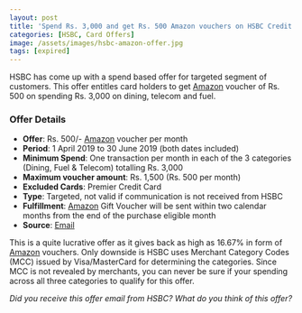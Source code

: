 ```yaml
---
layout: post
title: 'Spend Rs. 3,000 and get Rs. 500 Amazon vouchers on HSBC Credit Cards'
categories: [HSBC, Card Offers]
image: /assets/images/hsbc-amazon-offer.jpg
tags: [expired]
---
```


HSBC has come up with a spend based offer for targeted segment of customers. This offer entitles card holders to get [Amazon](https://l.cardinfo.in/amazon) voucher of Rs. 500 on spending Rs. 3,000 on dining, telecom and fuel.

### Offer Details

- **Offer**: Rs. 500/- [Amazon](https://l.cardinfo.in/amazon) voucher per month
- **Period**: 1 April 2019 to 30 June 2019 (both dates included)
- **Minimum Spend**: One transaction per month in each of the 3 categories (Dining, Fuel & Telecom) totalling Rs. 3,000
- **Maximum voucher amount**: Rs. 1,500 (Rs. 500 per month)
- **Excluded Cards**: Premier Credit Card
- **Type**: Targeted, not valid if communication is not received from HSBC
- **Fulfillment**: [Amazon](https://l.cardinfo.in/amazon) Gift Voucher will be sent within two calendar months from the end of the purchase eligible month
- **Source**: [Email](http://mail.hsbc.com.hk/in/cc_ls_0419/offer.htm)

This is a quite lucrative offer as it gives back as high as 16.67% in form of [Amazon](https://l.cardinfo.in/amazon) vouchers. Only downside is HSBC uses Merchant Category Codes (MCC) issued by Visa/MasterCard for determining the categories. Since MCC is not revealed by merchants, you can never be sure if your spending across all three categories to qualify for this offer.

_Did you receive this offer email from HSBC? What do you think of this offer?_
